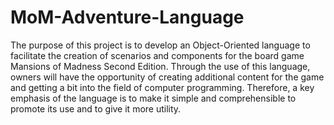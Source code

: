 # MoM-Adventure-Language
The purpose of this project is to develop an Object-Oriented language to facilitate the creation of scenarios and components for the board game Mansions of Madness Second Edition. Through the use of this language, owners will have the opportunity  of creating additional content for the game and getting a bit into the field of computer programming. Therefore, a key emphasis of the language is to make it simple and comprehensible to promote its use and to give it more utility.
